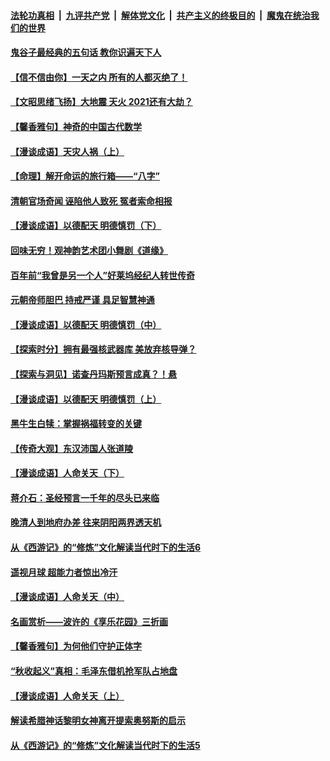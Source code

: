 

####  [法轮功真相](../../../../basic/blob/master/README.md?t=03142301) &nbsp;|&nbsp; [九评共产党](../../../../9ping.md/blob/master/README.md?t=03142301) &nbsp;|&nbsp; [解体党文化](../../../../jtdwh.md/blob/master/README.md?t=03142301)  &nbsp;|&nbsp; [共产主义的终极目的](../../../../gczydzjmd.md/blob/master/README.md?t=03142301) &nbsp;|&nbsp; [魔鬼在统治我们的世界](../../../../mgztzwmdsj.md/blob/master/README.md?t=03142301) 

#### [鬼谷子最经典的五句话 教你识遍天下人](../pages/prog647/a103073523.md?t=03142301) 

#### [【信不信由你】一天之内 所有的人都灭绝了！](../pages/prog647/a103073394.md?t=03142301) 

#### [【文昭思绪飞扬】大地震 天火 2021还有大劫？](../pages/prog647/a103073347.md?t=03142301) 

#### [【馨香雅句】神奇的中国古代数学](../pages/prog647/a103073366.md?t=03142301) 

#### [【漫谈成语】天灾人祸（上）](../pages/prog647/a103070656.md?t=03142301) 

#### [【命理】解开命运的旅行箱——“八字”](../pages/prog647/a103072817.md?t=03142301) 

#### [清朝官场奇闻 诬陷他人致死 冤者索命相报](../pages/prog647/a103072814.md?t=03142301) 

#### [【漫谈成语】以德配天 明德慎罚（下）](../pages/prog647/a103070615.md?t=03142301) 

#### [回味无穷！观神韵艺术团小舞剧《道缘》](../pages/prog647/a103072686.md?t=03142301) 

#### [百年前“我曾是另一个人”好莱坞经纪人转世传奇](../pages/prog647/a103072115.md?t=03142301) 

#### [元朝帝师胆巴 持戒严谨 具足智慧神通](../pages/prog647/a103072111.md?t=03142301) 

#### [【漫谈成语】以德配天 明德慎罚（中）](../pages/prog647/a103070624.md?t=03142301) 

#### [【探索时分】拥有最强核武器库 美放弃核导弹？](../pages/prog647/a103071590.md?t=03142301) 

#### [【探索与洞见】诺查丹玛斯预言成真？！悬](../pages/prog647/a103071351.md?t=03142301) 

#### [【漫谈成语】以德配天 明德慎罚（上）](../pages/prog647/a103070619.md?t=03142301) 

#### [黑牛生白犊：掌握祸福转变的关键](../pages/prog647/a103071317.md?t=03142301) 

#### [【传奇大观】东汉沛国人张道陵](../pages/prog647/a103071305.md?t=03142301) 


#### [【漫谈成语】人命关天（下）](../pages/prog647/a103068134.md?t=03142301) 

#### [蒋介石：圣经预言一千年的尽头已来临](../pages/prog647/a103070595.md?t=03142301) 

#### [晚清人到地府办差 往来阴阳两界透天机](../pages/prog647/a103070569.md?t=03142301) 

#### [从《西游记》的“修炼”文化解读当代时下的生活6](../pages/prog647/a103070564.md?t=03142301) 

#### [遥视月球 超能力者惊出冷汗](../pages/prog647/a103069878.md?t=03142301) 

#### [【漫谈成语】人命关天（中）](../pages/prog647/a103068142.md?t=03142301) 

#### [名画赏析——波许的《享乐花园》三折画](../pages/prog647/a103069871.md?t=03142301) 

#### [【馨香雅句】为何他们守护正体字](../pages/prog647/a103069027.md?t=03142301) 

#### [“秋收起义”真相：毛泽东借机抢军队占地盘](../pages/prog647/a103069491.md?t=03142301) 

#### [【漫谈成语】人命关天（上）](../pages/prog647/a103068122.md?t=03142301) 

#### [解读希腊神话黎明女神离开提索奥努斯的启示](../pages/prog647/a103069146.md?t=03142301) 

#### [从《西游记》的“修炼”文化解读当代时下的生活5](../pages/prog647/a103069140.md?t=03142301) 

